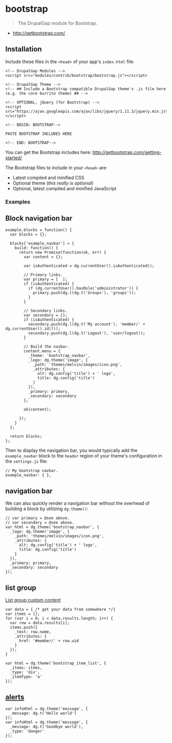 # bootstrap

> The DrupalGap module for Bootstrap.

- http://getbootstrap.com/

## Installation

Include these files in the `<head>` of your app's `index.html` file:

```
<!-- DrupalGap Modules -->
<script src="modules/contrib/bootstrap/bootstrap.js"></script>

<!-- DrupalGap Theme -->
<!-- ## Include a Bootstrap compatible DrupalGap theme's .js file here (e.g. the core burrito theme) ## -->

<!-- OPTIONAL, jQuery (for Bootstrap) -->
<script src="https://ajax.googleapis.com/ajax/libs/jquery/1.11.3/jquery.min.js"></script>

<!-- BEGIN: BOOTSTRAP-->

PASTE BOOTSTRAP INCLUDES HERE

<!-- END: BOOTSTRAP-->

```

You can get the Bootstrap includes here: http://getbootstrap.com/getting-started/

The Bootstrap files to include in your `<head>` are:

- Latest compiled and minified CSS
- Optional theme (*this really is optional*)
- Optional, latest compiled and minified JavaScript

### Examples

## Block navigation bar

```
example.blocks = function() {
  var blocks = {};

  blocks['example_navbar'] = {
    build: function() {
      return new Promise(function(ok, err) {
        var content = {};
      
        var isAuthenticated = dg.currentUser().isAuthenticated();
      
        // Primary links.
        var primary = [  ];
        if (isAuthenticated) {
          if (dg.currentUser().hasRole('administrator')) {
            primary.push(dg.l(dg.t('Groups'), 'groups'));
          }
        }
      
        // Secondary links.
        var secondary = [];
        if (isAuthenticated) {
          secondary.push(dg.l(dg.t('My account'), 'member/' + dg.currentUser().id()));
          secondary.push(dg.l(dg.t('Logout'), 'user/logout));
        }
      
        // Build the navbar.
        content.menu = {
          _theme: 'bootstrap_navbar',
          _logo: dg.theme('image', {
            _path: 'themes/melvin/images/icon.png',
            _attributes: {
              alt: dg.config('title') + ' logo',
              title: dg.config('title')
            }
          }),
          _primary: primary,
          _secondary: secondary
        };
      
        ok(content);
        
      });
    }
  };

  return blocks;
};

```

Then to display the navigation bar, you would typically add the `example_navbar` block to the `header` region of your theme's configuration in the `settings.js` file:

```
// My bootstrap navbar.
example_navbar: { },
```

## navigation bar

We can also quickly render a navigation bar without the overhead of building a block by utilizing `dg.theme()`:

```
// var primary = @see above.
// var secondary = @see above.
var html = dg.theme('bootstrap_navbar', {
  _logo: dg.theme('image', {
    _path: 'themes/melvin/images/icon.png',
    _attributes: {
      alt: dg.config('title') + ' logo',
      title: dg.config('title')
    }
  }),
  _primary: primary,
  _secondary: secondary
});
```

## list group

[List group custom content](http://getbootstrap.com/components/#list-group-custom-content) 
```
var data = { /* get your data from somewhere */}
var items = [];
for (var i = 0; i < data.results.length; i++) {
  var row = data.results[i];
  items.push({
    _text: row.name,
    _attributes: {
      href: '#member/' + row.uid
    }
  });
}

var html = dg.theme('bootstrap_item_list', {
  _items: items,
  _type: 'div',
  _itemType: 'a'
});
```

## [alerts](https://www.w3schools.com/bootstrap/bootstrap_alerts.asp)
```
var infoHtml = dg.theme('message', {
  _message: dg.t('Hello world')
});
var infoHtml = dg.theme('message', {
  _message: dg.t('Goodbye world'),
  _type: 'danger'
});
```
